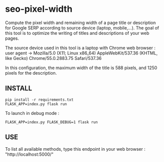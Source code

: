 # seo-pixel-width
Compute the pixel width and remaining width of a page title or description for Google SERP according to source device (laptop, mobile,...).
The goal of this tool is to optimize the writing of titles and descriptions of your web pages.

The source device used in this tool is a laptop with Chrome web browser :
user agent -> Mozilla/5.0 (X11; Linux x86_64) AppleWebKit/537.36 (KHTML, like Gecko) Chrome/55.0.2883.75 Safari/537.36

In this configuration, the maximum width of the title is 588 pixels, and 1250 pixels for the description.

## INSTALL
```
pip install -r requirements.txt
FLASK_APP=index.py flask run
```

To launch in debug mode :
```
FLASK_APP=index.py FLASK_DEBUG=1 flask run
```

## USE
To list all available methods, type this endpoint in your web browser : "http://localhost:5000/"
